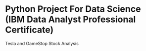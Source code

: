 # Python Project For Data Science (IBM Data Analyst Professional Certificate)
Tesla and GameStop Stock Analysis
